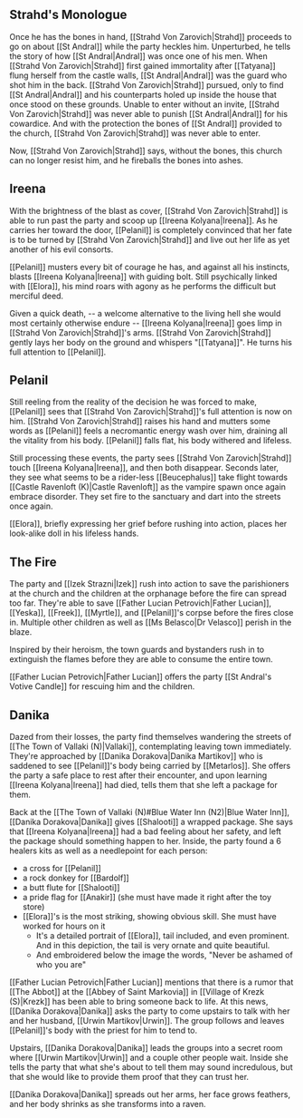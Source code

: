 ## Strahd's Monologue
Once he has the bones in hand, [[Strahd Von Zarovich|Strahd]] proceeds to go on about [[St Andral]] while the party heckles him. Unperturbed, he tells the story of how [[St Andral|Andral]] was once one of his men. When [[Strahd Von Zarovich|Strahd]] first gained immortality after [[Tatyana]] flung herself from the castle walls, [[St Andral|Andral]] was the guard who shot him in the back. [[Strahd Von Zarovich|Strahd]] pursued, only to find [[St Andral|Andral]] and his counterparts holed up inside the house that once stood on these grounds. Unable to enter without an invite, [[Strahd Von Zarovich|Strahd]] was never able to punish [[St Andral|Andral]] for his cowardice. And with the protection the bones of [[St Andral]] provided to the church, [[Strahd Von Zarovich|Strahd]] was never able to enter.

Now, [[Strahd Von Zarovich|Strahd]] says, without the bones, this church can no longer resist him, and he fireballs the bones into ashes.

## Ireena
With the brightness of the blast as cover, [[Strahd Von Zarovich|Strahd]] is able to run past the party and scoop up [[Ireena Kolyana|Ireena]]. As he carries her toward the door, [[Pelanil]] is completely convinced that her fate is to be turned by [[Strahd Von Zarovich|Strahd]] and live out her life as yet another of his evil consorts.

[[Pelanil]] musters every bit of courage he has, and against all his instincts, blasts [[Ireena Kolyana|Ireena]] with guiding bolt. Still psychically linked with [[Elora]], his mind roars with agony as he performs the difficult but merciful deed.

Given a quick death, -- a welcome alternative to the living hell she would most certainly otherwise endure -- [[Ireena Kolyana|Ireena]] goes limp in [[Strahd Von Zarovich|Strahd]]'s arms. [[Strahd Von Zarovich|Strahd]] gently lays her body on the ground and whispers "[[Tatyana]]". He turns his full attention to [[Pelanil]].

## Pelanil
Still reeling from the reality of the decision he was forced to make, [[Pelanil]] sees that [[Strahd Von Zarovich|Strahd]]'s full attention is now on him. [[Strahd Von Zarovich|Strahd]] raises his hand and mutters some words as [[Pelanil]] feels a necromantic energy wash over him, draining all the vitality from his body. [[Pelanil]] falls flat, his body withered and lifeless.

Still processing these events, the party sees [[Strahd Von Zarovich|Strahd]] touch [[Ireena Kolyana|Ireena]], and then both disappear. Seconds later, they see what seems to be a rider-less [[Beucephalus]] take flight towards [[Castle Ravenloft (K)|Castle Ravenloft]] as the vampire spawn once again embrace disorder. They set fire to the sanctuary and dart into the streets once again.

[[Elora]], briefly expressing her grief before rushing into action, places her look-alike doll in his lifeless hands.

## The Fire
The party and [[Izek Strazni|Izek]] rush into action to save the parishioners at the church and the children at the orphanage before the fire can spread too far. They're able to save [[Father Lucian Petrovich|Father Lucian]], [[Yeska]], [[Freek]], [[Myrtle]], and [[Pelanil]]'s corpse before the fires close in. Multiple other children as well as [[Ms Belasco|Dr Velasco]] perish in the blaze.

Inspired by their heroism, the town guards and bystanders rush in to extinguish the flames before they are able to consume the entire town.

[[Father Lucian Petrovich|Father Lucian]] offers the party [[St Andral's Votive Candle]] for rescuing him and the children.

## Danika
Dazed from their losses, the party find themselves wandering the streets of [[The Town of Vallaki (N)|Vallaki]], contemplating leaving town immediately. They're approached by [[Danika Dorakova|Danika Martikov]] who is saddened to see [[Pelanil]]'s body being carried by [[Metarlos]]. She offers the party a safe place to rest after their encounter, and upon learning [[Ireena Kolyana|Ireena]] had died, tells them that she left a package for them.

Back at the [[The Town of Vallaki (N)#Blue Water Inn (N2)|Blue Water Inn]], [[Danika Dorakova|Danika]] gives [[Shalooti]] a wrapped package. She says that [[Ireena Kolyana|Ireena]] had a bad feeling about her safety, and left the package should something happen to her. Inside, the party found a 6 healers kits as well as a needlepoint for each person:
- a cross for [[Pelanil]]
- a rock donkey for [[Bardolf]]
- a butt flute for [[Shalooti]]
- a pride flag for [[Anakir]] (she must have made it right after the toy store)
- [[Elora]]'s is the most striking, showing obvious skill. She must have worked for hours on it
	- It's a detailed portrait of [[Elora]], tail included, and even prominent. And in this depiction, the tail is very ornate and quite beautiful.
	- And embroidered below the image the words, "Never be ashamed of who you are"

[[Father Lucian Petrovich|Father Lucian]] mentions that there is a rumor that [[The Abbot]] at the [[Abbey of Saint Markovia]] in [[Village of Krezk (S)|Krezk]] has been able to bring someone back to life. At this news, [[Danika Dorakova|Danika]] asks the party to come upstairs to talk with her and her husband, [[Urwin Martikov|Urwin]]. The group follows and leaves [[Pelanil]]'s body with the priest for him to tend to.

Upstairs, [[Danika Dorakova|Danika]] leads the groups into a secret room where [[Urwin Martikov|Urwin]] and a couple other people wait. Inside she tells the party that what she's about to tell them may sound incredulous, but that she would like to provide them proof that they can trust her.

[[Danika Dorakova|Danika]] spreads out her arms, her face grows feathers, and her body shrinks as she transforms into a raven.
